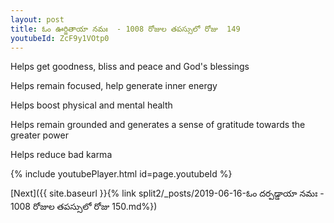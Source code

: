 ```yaml
---
layout: post
title: ఓం ఊర్జితాయా నమః  - 1008 రోజుల తపస్సులో రోజు  149
youtubeId: ZcF9y1VOtp0
---
```

 
 
Helps get goodness, bliss and peace and God's blessings
 
Helps remain focused, help generate inner energy 
 
Helps boost physical and mental health 
 
Helps remain grounded and generates a sense of gratitude towards the greater power 
 
Helps reduce bad karma
 
 
 
 


{% include youtubePlayer.html id=page.youtubeId %}
 
[Next]({{ site.baseurl }}{% link  split2/_posts/2019-06-16-ఓం దర్పడ్డాయా నమః  - 1008 రోజుల తపస్సులో రోజు  150.md%})
 

